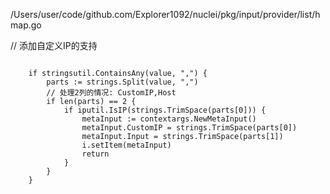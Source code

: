 
/Users/user/code/github.com/Explorer1092/nuclei/pkg/input/provider/list/hmap.go

// 添加自定义IP的支持

```golang

    if stringsutil.ContainsAny(value, ",") {
        parts := strings.Split(value, ",")
        // 处理2列的情况: CustomIP,Host
        if len(parts) == 2 {
            if iputil.IsIP(strings.TrimSpace(parts[0])) {
                metaInput := contextargs.NewMetaInput()
                metaInput.CustomIP = strings.TrimSpace(parts[0])
                metaInput.Input = strings.TrimSpace(parts[1])
                i.setItem(metaInput)
                return
            }
        }
    }
	
```